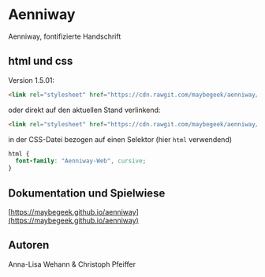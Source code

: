 # Aenniway
Aenniway, fontifizierte Handschrift


## html und css

Version 1.5.01:

```html
<link rel="stylesheet" href="https://cdn.rawgit.com/maybegeek/aenniway/c6c242f1/css/aenniway.css">
```

oder direkt auf den aktuellen Stand verlinkend:

```html
<link rel="stylesheet" href="https://cdn.rawgit.com/maybegeek/aenniway/master/css/aenniway.css">
```
in der CSS-Datei bezogen auf einen Selektor (hier ```html``` verwendend)

```css {
html {
  font-family: "Aenniway-Web", cursive;
}
```
## Dokumentation und Spielwiese

[https://maybegeek.github.io/aenniway](https://maybegeek.github.io/aenniway)

## Autoren

Anna-Lisa Wehann & Christoph Pfeiffer
